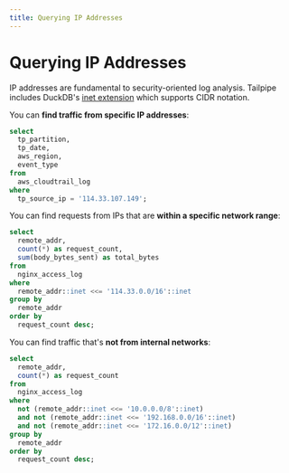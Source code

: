 ```yaml
---
title: Querying IP Addresses
---
```



# Querying IP Addresses

IP addresses are fundamental to security-oriented log analysis. Tailpipe includes DuckDB's [inet extension](https://duckdb.org/docs/extensions/inet.html) which supports CIDR notation.

You can **find traffic from specific IP addresses**:

```sql
select
  tp_partition,
  tp_date,
  aws_region,
  event_type
from
  aws_cloudtrail_log
where
  tp_source_ip = '114.33.107.149';
```

You can find requests from IPs that are **within a specific network range**:

```sql
select
  remote_addr,
  count(*) as request_count,
  sum(body_bytes_sent) as total_bytes
from
  nginx_access_log
where
  remote_addr::inet <<= '114.33.0.0/16'::inet
group by
  remote_addr
order by
  request_count desc;
```

You can find traffic that's **not from internal networks**:

```sql
select
  remote_addr,
  count(*) as request_count
from
  nginx_access_log
where
  not (remote_addr::inet <<= '10.0.0.0/8'::inet)
  and not (remote_addr::inet <<= '192.168.0.0/16'::inet)
  and not (remote_addr::inet <<= '172.16.0.0/12'::inet)
group by
  remote_addr
order by
  request_count desc;
```

